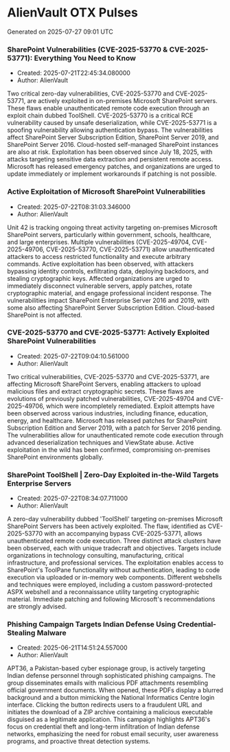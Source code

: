 # AlienVault OTX Pulses
Generated on 2025-07-27 09:01 UTC

### SharePoint Vulnerabilities (CVE-2025-53770 & CVE-2025-53771): Everything You Need to Know
- Created: 2025-07-21T22:45:34.080000
- Author: AlienVault

Two critical zero-day vulnerabilities, CVE-2025-53770 and CVE-2025-53771, are actively exploited in on-premises Microsoft SharePoint servers. These flaws enable unauthenticated remote code execution through an exploit chain dubbed ToolShell. CVE-2025-53770 is a critical RCE vulnerability caused by unsafe deserialization, while CVE-2025-53771 is a spoofing vulnerability allowing authentication bypass. The vulnerabilities affect SharePoint Server Subscription Edition, SharePoint Server 2019, and SharePoint Server 2016. Cloud-hosted self-managed SharePoint instances are also at risk. Exploitation has been observed since July 18, 2025, with attacks targeting sensitive data extraction and persistent remote access. Microsoft has released emergency patches, and organizations are urged to update immediately or implement workarounds if patching is not possible.

### Active Exploitation of Microsoft SharePoint Vulnerabilities
- Created: 2025-07-22T08:31:03.346000
- Author: AlienVault

Unit 42 is tracking ongoing threat activity targeting on-premises Microsoft SharePoint servers, particularly within government, schools, healthcare, and large enterprises. Multiple vulnerabilities (CVE-2025-49704, CVE-2025-49706, CVE-2025-53770, CVE-2025-53771) allow unauthenticated attackers to access restricted functionality and execute arbitrary commands. Active exploitation has been observed, with attackers bypassing identity controls, exfiltrating data, deploying backdoors, and stealing cryptographic keys. Affected organizations are urged to immediately disconnect vulnerable servers, apply patches, rotate cryptographic material, and engage professional incident response. The vulnerabilities impact SharePoint Enterprise Server 2016 and 2019, with some also affecting SharePoint Server Subscription Edition. Cloud-based SharePoint is not affected.

### CVE-2025-53770 and CVE-2025-53771: Actively Exploited SharePoint Vulnerabilities
- Created: 2025-07-22T09:04:10.561000
- Author: AlienVault

Two critical vulnerabilities, CVE-2025-53770 and CVE-2025-53771, are affecting Microsoft SharePoint Servers, enabling attackers to upload malicious files and extract cryptographic secrets. These flaws are evolutions of previously patched vulnerabilities, CVE-2025-49704 and CVE-2025-49706, which were incompletely remediated. Exploit attempts have been observed across various industries, including finance, education, energy, and healthcare. Microsoft has released patches for SharePoint Subscription Edition and Server 2019, with a patch for Server 2016 pending. The vulnerabilities allow for unauthenticated remote code execution through advanced deserialization techniques and ViewState abuse. Active exploitation in the wild has been confirmed, compromising on-premises SharePoint environments globally.

### SharePoint ToolShell | Zero-Day Exploited in-the-Wild Targets Enterprise Servers
- Created: 2025-07-22T08:34:07.711000
- Author: AlienVault

A zero-day vulnerability dubbed 'ToolShell' targeting on-premises Microsoft SharePoint Servers has been actively exploited. The flaw, identified as CVE-2025-53770 with an accompanying bypass CVE-2025-53771, allows unauthenticated remote code execution. Three distinct attack clusters have been observed, each with unique tradecraft and objectives. Targets include organizations in technology consulting, manufacturing, critical infrastructure, and professional services. The exploitation enables access to SharePoint's ToolPane functionality without authentication, leading to code execution via uploaded or in-memory web components. Different webshells and techniques were employed, including a custom password-protected ASPX webshell and a reconnaissance utility targeting cryptographic material. Immediate patching and following Microsoft's recommendations are strongly advised.

### Phishing Campaign Targets Indian Defense Using Credential-Stealing Malware
- Created: 2025-06-21T14:51:24.557000
- Author: AlienVault

APT36, a Pakistan-based cyber espionage group, is actively targeting Indian defense personnel through sophisticated phishing campaigns. The group disseminates emails with malicious PDF attachments resembling official government documents. When opened, these PDFs display a blurred background and a button mimicking the National Informatics Centre login interface. Clicking the button redirects users to a fraudulent URL and initiates the download of a ZIP archive containing a malicious executable disguised as a legitimate application. This campaign highlights APT36's focus on credential theft and long-term infiltration of Indian defense networks, emphasizing the need for robust email security, user awareness programs, and proactive threat detection systems.

